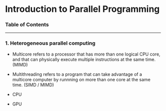 # Introduction to Parallel Programming

### Table of Contents


--- 

### 1. Heterogeneous parallel computing


- Multicore refers to a processor that has more than one logical CPU core, and that can physically execute multiple instructions at the same time. (MIMD)
- Multithreading refers to a program that can take advantage of a multicore computer by runnning on more than one core at the same time. (SIMD / MIMD)

- CPU
- GPU
